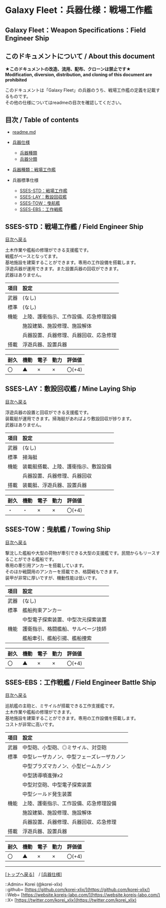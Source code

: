 # Galaxy Fleet：兵器仕様：戦場工作艦

## Galaxy Fleet：Weapon Specifications：Field Engineer Ship

## このドキュメントについて / About this document

**★このドキュメントの改造、流用、配布、クローンは禁止です★**  
    **Modification, diversion, distribution, and cloning of this document are prohibited**  
  
このドキュメントは「Galaxy Fleet」の兵器のうち、戦場工作艦の定義を記載するものです。  
その他の仕様についてはreadmeの目次を確認してください。  





## 目次 / Table of contents

* [readme.md](/readme.md)

* [兵器仕様](/unit/readme.md)
  * [兵器種類](/unit/readme.md#兵器種類--unit-kind)
  * [兵器分類](/unit/readme.md#兵器分類--unit-class)

* [兵器種類：戦場工作艦](/unit/readme.md#ssfe戦場工作艦--field-engineer-ship)

* 兵器標準仕様
  * [SSES-STD：戦場工作艦](#sses-std戦場工作艦--field-engineer-ship)
  * [SSES-LAY：敷設回収艦](#sses-lay敷設回収艦--mine-laying-ship)
  * [SSES-TOW：曳航艦](#sses-tow曳航艦--towing-ship)
  * [SSES-EBS：工作戦艦](#sses-ebs工作戦艦--field-engineer-battle-ship)





## SSES-STD：戦場工作艦 / Field Engineer Ship

[目次へ戻る](#目次--table-of-contents)  
  
土木作業や艦船の修理ができる支援艦です。  
戦艦がベースとなってます。  
基地施設を建築することができます。専用の工作設備を搭載します。  
浮遊兵器が運用できます。また設置兵器の回収ができます。  
武器はありません。  

|項目  |設定  |
|:--|:--|
|武器  |(なし)  |
|標準  |(なし)  |
|機能  |上陸、護衛指示、工作設備、応急修理設備  |
|      |施設建築、施設修理、施設解体  |
|      |兵器設置、兵器修理、兵器回収、応急修理  |
|搭載  |浮遊兵器、設置兵器  |

|耐久  |機動  |電子  |動力  |評価値    |
|:--|:--|:--|:--|:--|
| 〇   | ▲   | ×   | ×   | 〇(+4)   |





## SSES-LAY：敷設回収艦 / Mine Laying Ship

[目次へ戻る](#目次--table-of-contents)  
  
浮遊兵器の設置と回収ができる支援艦です。  
装載艇が運用できます。掃海艇があればより敷設回収が捗ります。  
武器はありません。  

|項目  |設定  |
|:--|:--|
|武器  |(なし)  |
|標準  |掃海艇  |
|機能  |装載艇搭載、上陸、護衛指示、敷設設備  |
|      |兵器設置、兵器修理、兵器回収  |
|搭載  |装載艇、浮遊兵器、設置兵器  |

|耐久  |機動  |電子  |動力  |評価値    |
|:--|:--|:--|:--|:--|
| ・   | ・   | ×   | ×   | 〇(+4)   |





## SSES-TOW：曳航艦 / Towing Ship

[目次へ戻る](#目次--table-of-contents)  
  
撃沈した艦船や大型の荷物が牽引できる大型の支援艦です。民間からもリースすることができる艦船です。  
専用の牽引用アンカーを搭載しています。  
そのほか戦闘用のアンカーを搭載でき、格闘戦もできます。  
装甲が非常に厚いですが、機動性能は低いです。  

|項目  |設定  |
|:--|:--|
|武器  |(なし)  |
|標準  |艦船拘束アンカー  |
|      |中型電子探索装置、中型次元探索装置  |
|機能  |護衛指示、格闘艦船、サルベージ技師  |
|      |艦船牽引、艦船引揚、艦船捜索  |

|耐久  |機動  |電子  |動力  |評価値    |
|:--|:--|:--|:--|:--|
| 〇   | ▲   | ×   | ×   | 〇(+4)   |





## SSES-EBS：工作戦艦 / Field Engineer Battle Ship

[目次へ戻る](#目次--table-of-contents)  
  
巡航艦の主砲と、ミサイルが搭載できる工作支援艦です。  
土木作業や艦船の修理ができます。  
基地施設を建築することができます。専用の工作設備を搭載します。  
コストが非常に高いです。  

|項目  |設定  |
|:--|:--|
|武器  |中型砲、小型砲、◎ミサイル、対空砲  |
|標準  |中型レーザカノン、中型フェーズレーザカノン  |
|      |中型プラズマカノン、小型ビームカノン  |
|      |中型誘導噴進弾x2  |
|      |中型対空砲、中型電子探索装置  |
|      |中型シールド発生装置  |
|機能  |上陸、護衛指示、工作設備、応急修理設備  |
|      |施設建築、施設修理、施設解体  |
|      |兵器設置、兵器修理、兵器回収、応急修理  |
|搭載  |浮遊兵器、設置兵器  |

|耐久  |機動  |電子  |動力  |評価値    |
|:--|:--|:--|:--|:--|
| 〇   | ▲   | ×   | ×   | 〇(+4)   |





***
[[トップへ戻る]](/readme.md)　/
[[兵器仕様]](/unit/readme.md)  
  
::Admin= Korei (@korei-xlix)  
::github= [https://github.com/korei-xlix/](https://github.com/korei-xlix/)  
::Web= [https://website.koreis-labo.com/](https://website.koreis-labo.com/)  
::X= [https://twitter.com/korei_xlix](https://twitter.com/korei_xlix)  

